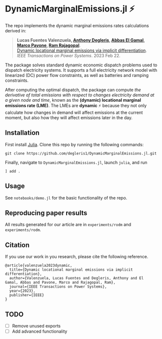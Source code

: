 # DynamicMarginalEmissions.jl :zap:

The repo implements the dynamic marginal emissions rates calculations derived in:

> **Lucas Fuentes Valenzuela, [Anthony Degleris](https://degleris1.github.io/), [Abbas El Gamal](https://isl.stanford.edu/~abbas/), [Marco Pavone](https://web.stanford.edu/~pavone/), [Ram Rajagopal](https://ramr.su.domains/)**. 
> <br> [Dynamic locational marginal emissions via implicit differentiation](
https://arxiv.org/abs/2302.14282). 
> <br> *IEEE Transactions on Power Systems*. 2023 Feb 22.

The package solves standard dynamic economic dispatch problems used to dispatch electricity systems.
It supports a full electricity network model with linearized (DC) power flow constraints, as well as batteries and ramping constraints.

After computing the optimal dispatch, the package can compute *the derivative of total emissions with respect to changes electricity demand at a given node and time*, known as the **(dynamic) locational marginal emissions rate (LME)**.
The LMEs are **dynamic** :zap: because they not only calculate how changes in demand will affect emissions at the current moment, but also how they will affect emissions later in the day.



## Installation

First install [Julia](https://julialang.org/downloads/). 
Clone this repo by running the following commands:

```
git clone https://github.com/degleris1/DynamicMarginalEmissions.jl.git
```

Finally, navigate to `DynamicMarginalEmissions.jl`, launch `julia`, and run

```
] add .
```




## Usage 

See `notebooks/demo.jl` for the basic functionality of the repo.




## Reproducing paper results

All results generated for our article are in `experiments/rodm` 
and `experiments/rodm`.




## Citation

If you use our work in you research, please cite the following reference.

```
@article{valenzuela2023dynamic,
  title={Dynamic locational marginal emissions via implicit differentiation},
  author={Valenzuela, Lucas Fuentes and Degleris, Anthony and El Gamal, Abbas and Pavone, Marco and Rajagopal, Ram},
  journal={IEEE Transactions on Power Systems},
  year={2023},
  publisher={IEEE}
}
```




## TODO

- [ ] Remove unused exports
- [ ] Add advanced functionality